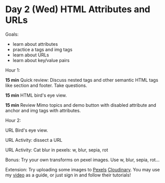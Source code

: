 # Day 2 (Wed) HTML Attributes and URLs

Goals:

* learn about attributes
* practice a tags and img tags
* learn about URLs
* learn about key/value pairs

Hour 1:

**15 min** Quick review: Discuss nested tags and other semantic HTML tags like section and footer. Take questions.

**15 min** HTML bird's eye view.

**15 min** Review Mimo topics and demo button with disabled attribute and anchor and img tags with attributes.

Hour 2:

URL Bird's eye view.

URL Activity: dissect a URL

URL Activity: Cat blur in pexels: w, blur, sepia, rot

Bonus: Try your own transforms on pexel images. Use w, blur, sepia, rot...

Extension: Try uploading some images to [Pexels](https://pexels.com) [Cloudinary](https://cloudinary.com/). You may use my [video](https://www.youtube.com/watch?v=3PE80rasE38) as a guide, or just sign in and follow their tutorials!
